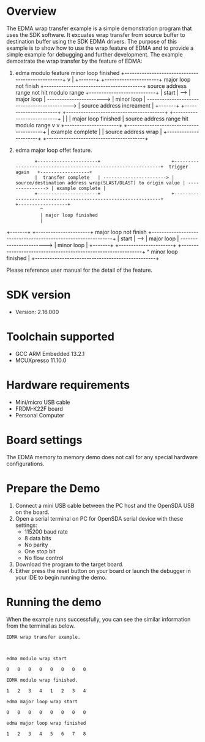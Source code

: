 Overview
========
The EDMA wrap transfer example is a simple demonstration program that uses the SDK software.
It excuates wrap transfer from source buffer to destination buffer using the SDK EDMA drivers.
The purpose of this example is to show how to use the wrap feature of EDMA and to provide a simple example for
debugging and further development.
The example demostrate the wrap transfer by the feature of EDMA:
1. edma modulo feature
                                       minor loop finished
                +-------------------------------------------------+
                v                                                 |
+-------+     +----------------------+  major loop not finish   +----------------------------------------+  source address range not hit modulo range   +---------------------------+
| start | --> |      major loop      | -----------------------> |               minor loop               | -------------------------------------------> | source address increament |
+-------+     +----------------------+                          +----------------------------------------+                                              +---------------------------+
                |                                                 |
                | major loop finished                             | source address range hit modulo range
                v                                                 v
              +----------------------+                          +----------------------------------------+
              |  example complete    |                          |          source address wrap           |
              +----------------------+                          +----------------------------------------+

2. edma major loop offet feature.

              +----------------------+                          +--------------------------------------------------------------+  trigger again   +------------------+
              |  transfer complete   | -----------------------> | source/destination address wrap(SLAST/DLAST) to origin value | ---------------> | example complete |
              +----------------------+                          +--------------------------------------------------------------+                  +------------------+
                ^
                | major loop finished
                |
+-------+     +----------------------+  major loop not finish   +--------------------------------------------------------------+
| start | --> |      major loop      | -----------------------> |                          minor loop                          |
+-------+     +----------------------+                          +--------------------------------------------------------------+
                ^                      minor loop finished        |
                +-------------------------------------------------+


Please reference user manual for the detail of the feature.

SDK version
===========
- Version: 2.16.000

Toolchain supported
===================
- GCC ARM Embedded  13.2.1
- MCUXpresso  11.10.0

Hardware requirements
=====================
- Mini/micro USB cable
- FRDM-K22F board
- Personal Computer

Board settings
==============
The EDMA memory to memory demo does not call for any special hardware configurations.

Prepare the Demo
================
1. Connect a mini USB cable between the PC host and the OpenSDA USB on the board.
2. Open a serial terminal on PC for OpenSDA serial device with these settings:
   - 115200 baud rate
   - 8 data bits
   - No parity
   - One stop bit
   - No flow control
3. Download the program to the target board.
4. Either press the reset button on your board or launch the debugger in your IDE to begin running
   the demo.

Running the demo
================
When the example runs successfully, you can see the similar information from the terminal as below.
~~~~~~~~~~~~~~~~~~~~~
EDMA wrap transfer example.



edma modulo wrap start

0	0	0	0	0	0	0	0	

EDMA modulo wrap finished.

1	2	3	4	1	2	3	4	

edma major loop wrap start

0	0	0	0	0	0	0	0	

edma major loop wrap finished

1	2	3	4	5	6	7	8	
~~~~~~~~~~~~~~~~~~~~~

